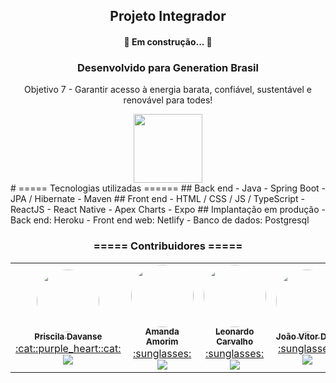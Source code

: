 <h2 align="center"> Projeto Integrador</h2>
<h4 align="center"> 
	 🚧  Em construção...  🚧
</h4>
<h3  align="center">Desenvolvido para Generation Brasil </h3>
<p align="center"> Objetivo 7 - Garantir acesso à energia barata, confiável, sustentável e renovável para todes!</p>

<div align="center">
  <a href="https://odsbrasil.gov.br/objetivo/objetivo?n=7">
    <img src="https://raw.githubusercontent.com/davansep/Projeto_Integrador/main/assets/ods7.png" width="110px">
   </a>
</div>
	
<div align="rigth">
# ===== Tecnologias utilizadas ======
## Back end
- Java
- Spring Boot
- JPA / Hibernate
- Maven
## Front end
- HTML / CSS / JS / TypeScript
- ReactJS
- React Native
- Apex Charts
- Expo
## Implantação em produção
- Back end: Heroku
- Front end web: Netlify
- Banco de dados: Postgresql
</div>
	
	

<h3  align="center">===== Contribuidores =====</h3>
<table>
  <tr>
    <td align="center"><a href="https://github.com/davansep"><img style="border-radius: 70%;" src="https://avatars.githubusercontent.com/u/81379748?v=4" width="100px;" alt=""/><br /><sub><b>Priscila Davanse</b></sub></a><br /><a href="https://www.linkedin.com/in/prisciladavanse/">:cat::purple_heart::cat:</br><img src="https://img.shields.io/badge/LinkedIn-0077B5?style=for-the-badge&logo=linkedin&logoColor=white"/></a></td>

<td align="center"><a href="https://github.com/amandioca"><img style="border-radius: 70%;" src="https://avatars.githubusercontent.com/u/88997158?v=4" width="100px;" alt=""/><br /><sub><b>Amanda Amorim</b></sub></a><br /><a href="https://www.linkedin.com/in/amandioca/">:sunglasses:</br><img src="https://img.shields.io/badge/LinkedIn-0077B5?style=for-the-badge&logo=linkedin&logoColor=white"/></a></td>

<td align="center"><a href="https://github.com/leonardoC23111999"><img style="border-radius: 70%;" src="https://avatars.githubusercontent.com/u/89273735?v=4" width="100px;" alt=""/><br /><sub><b>Leonardo Carvalho</b></sub></a><br /><a href="https://www.linkedin.com/in/leonardo-carvalho-gomes-178444215/">:sunglasses:</br><img src="https://img.shields.io/badge/LinkedIn-0077B5?style=for-the-badge&logo=linkedin&logoColor=white"/></a></td>

<td align="center"><a href="https://github.com/joaovitordiasdasilva"><img style="border-radius: 70%;" src="https://media-exp1.licdn.com/dms/image/C4E03AQFL6rUoZ_RlBg/profile-displayphoto-shrink_200_200/0/1624351441979?e=1637798400&v=beta&t=aqghdyV8qLx3M0sVWjnzaiZTMdLWdNEDgz1Mv3HSW8k" width="100px;" alt=""/><br /><sub><b>João Vitor Dias</b></sub></a><br /><a href="https://www.linkedin.com/in/jo%C3%A3o-vitor-66a97a210/">:sunglasses:</br><img src="https://img.shields.io/badge/LinkedIn-0077B5?style=for-the-badge&logo=linkedin&logoColor=white"/></a></td>
    
  </tr>
</table>
